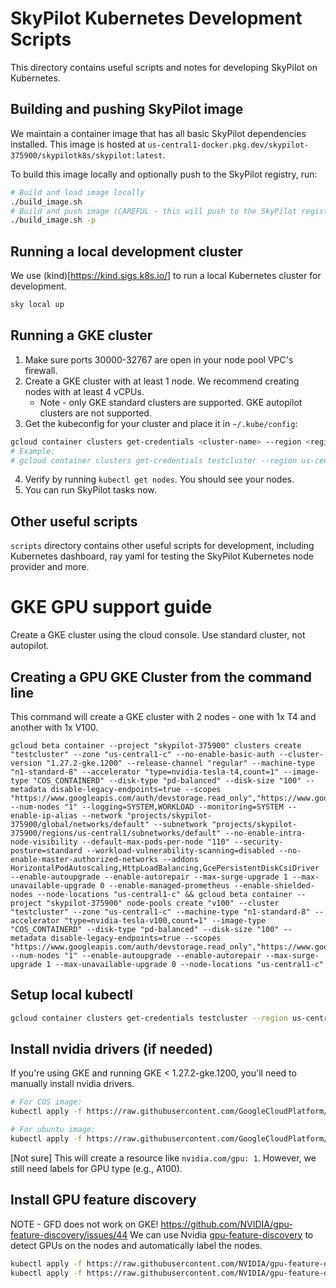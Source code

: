 # SkyPilot Kubernetes Development Scripts

This directory contains useful scripts and notes for developing SkyPilot on Kubernetes. 

## Building and pushing SkyPilot image

We maintain a container image that has all basic SkyPilot dependencies installed. 
This image is hosted at `us-central1-docker.pkg.dev/skypilot-375900/skypilotk8s/skypilot:latest`.

To build this image locally and optionally push to the SkyPilot registry, run:
```bash
# Build and load image locally
./build_image.sh
# Build and push image (CAREFUL - this will push to the SkyPilot registry!)
./build_image.sh -p
```

## Running a local development cluster
We use (kind)[https://kind.sigs.k8s.io/] to run a local Kubernetes cluster 
for development.

```bash 
sky local up
```

## Running a GKE cluster
1. Make sure ports 30000-32767 are open in your node pool VPC's firewall.
2. Create a GKE cluster with at least 1 node. We recommend creating nodes with at least 4 vCPUs.
   * Note - only GKE standard clusters are supported. GKE autopilot clusters are not supported.
3. Get the kubeconfig for your cluster and place it in `~/.kube/config`:
```bash
gcloud container clusters get-credentials <cluster-name> --region <region>
# Example:
# gcloud container clusters get-credentials testcluster --region us-central1-c
```
4. Verify by running `kubectl get nodes`. You should see your nodes.
5. You can run SkyPilot tasks now. 

## Other useful scripts
`scripts` directory contains other useful scripts for development, including 
Kubernetes dashboard, ray yaml for testing the SkyPilot Kubernetes node provider 
and more.

# GKE GPU support guide

Create a GKE cluster using the cloud console. Use standard cluster, not autopilot.


## Creating a GPU GKE Cluster from the command line

This command will create a GKE cluster with 2 nodes - one with 1x T4 and another with 1x V100.

```
gcloud beta container --project "skypilot-375900" clusters create "testcluster" --zone "us-central1-c" --no-enable-basic-auth --cluster-version "1.27.2-gke.1200" --release-channel "regular" --machine-type "n1-standard-8" --accelerator "type=nvidia-tesla-t4,count=1" --image-type "COS_CONTAINERD" --disk-type "pd-balanced" --disk-size "100" --metadata disable-legacy-endpoints=true --scopes "https://www.googleapis.com/auth/devstorage.read_only","https://www.googleapis.com/auth/logging.write","https://www.googleapis.com/auth/monitoring","https://www.googleapis.com/auth/servicecontrol","https://www.googleapis.com/auth/service.management.readonly","https://www.googleapis.com/auth/trace.append" --num-nodes "1" --logging=SYSTEM,WORKLOAD --monitoring=SYSTEM --enable-ip-alias --network "projects/skypilot-375900/global/networks/default" --subnetwork "projects/skypilot-375900/regions/us-central1/subnetworks/default" --no-enable-intra-node-visibility --default-max-pods-per-node "110" --security-posture=standard --workload-vulnerability-scanning=disabled --no-enable-master-authorized-networks --addons HorizontalPodAutoscaling,HttpLoadBalancing,GcePersistentDiskCsiDriver --enable-autoupgrade --enable-autorepair --max-surge-upgrade 1 --max-unavailable-upgrade 0 --enable-managed-prometheus --enable-shielded-nodes --node-locations "us-central1-c" && gcloud beta container --project "skypilot-375900" node-pools create "v100" --cluster "testcluster" --zone "us-central1-c" --machine-type "n1-standard-8" --accelerator "type=nvidia-tesla-v100,count=1" --image-type "COS_CONTAINERD" --disk-type "pd-balanced" --disk-size "100" --metadata disable-legacy-endpoints=true --scopes "https://www.googleapis.com/auth/devstorage.read_only","https://www.googleapis.com/auth/logging.write","https://www.googleapis.com/auth/monitoring","https://www.googleapis.com/auth/servicecontrol","https://www.googleapis.com/auth/service.management.readonly","https://www.googleapis.com/auth/trace.append" --num-nodes "1" --enable-autoupgrade --enable-autorepair --max-surge-upgrade 1 --max-unavailable-upgrade 0 --node-locations "us-central1-c"
```

## Setup local kubectl
```bash
gcloud container clusters get-credentials testcluster --region us-central1-c
```

## Install nvidia drivers (if needed)
If you're using GKE and running GKE < 1.27.2-gke.1200, you'll need to manually install nvidia drivers.
```bash
# For COS image:
kubectl apply -f https://raw.githubusercontent.com/GoogleCloudPlatform/container-engine-accelerators/master/nvidia-driver-installer/cos/daemonset-preloaded.yaml

# For ubuntu image:
kubectl apply -f https://raw.githubusercontent.com/GoogleCloudPlatform/container-engine-accelerators/master/nvidia-driver-installer/ubuntu/daemonset-preloaded.yaml
```

[Not sure] This will create a resource like `nvidia.com/gpu: 1`. However, we still need labels for GPU type (e.g., A100).

## Install GPU feature discovery
NOTE - GFD does not work on GKE! https://github.com/NVIDIA/gpu-feature-discovery/issues/44
We can use Nvidia [gpu-feature-discovery](https://github.com/NVIDIA/gpu-feature-discovery/blob/main/README.md) to detect GPUs on the nodes and automatically label the nodes.

```bash
kubectl apply -f https://raw.githubusercontent.com/NVIDIA/gpu-feature-discovery/v0.8.1/deployments/static/nfd.yaml
kubectl apply -f https://raw.githubusercontent.com/NVIDIA/gpu-feature-discovery/v0.8.1/deployments/static/gpu-feature-discovery-daemonset.yaml
```